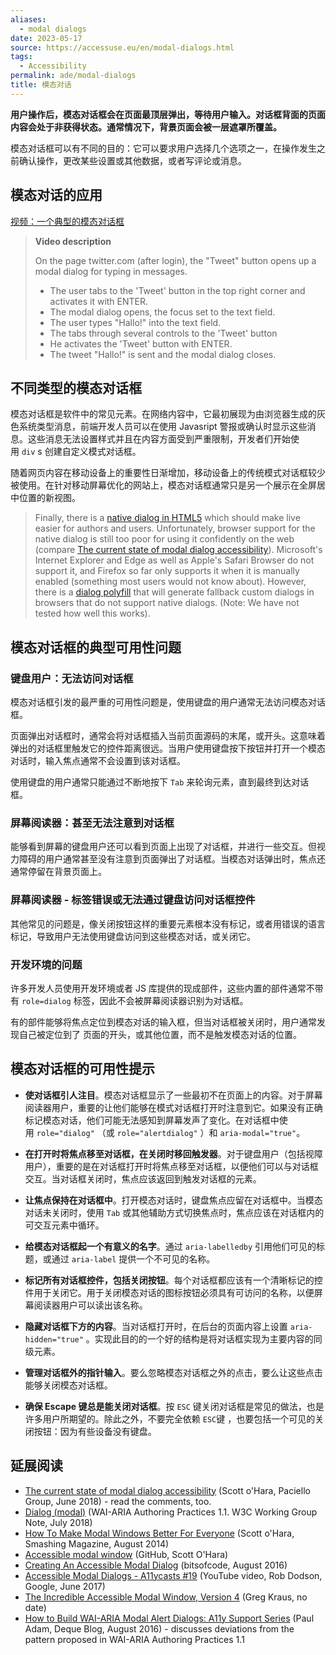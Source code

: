 ```yaml
---
aliases:
  - modal dialogs
date: 2023-05-17
source: https://accessuse.eu/en/modal-dialogs.html
tags:
  - Accessibility
permalink: ade/modal-dialogs
title: 模态对话
---
```

**用户操作后，模态对话框会在页面最顶层弹出，等待用户输入。对话框背面的页面内容会处于非获得状态。通常情况下，背景页面会被一层遮罩所覆盖。**

模态对话框可以有不同的目的：它可以要求用户选择几个选项之一，在操作发生之前确认操作，更改某些设置或其他数据，或者写评论或消息。

## 模态对话的应用

[视频：一个典型的模态对话框](https://accessuse.eu/files/accessuse/video/twitter-modal/twitter-modal.mp4)

> **Video description**
> 
> On the page twitter.com (after login), the "Tweet" button opens up a modal dialog for typing in messages.
> 
> - The user tabs to the 'Tweet' button in the top right corner and activates it with ENTER.
> - The modal dialog opens, the focus set to the text field.
> - The user types "Hallo!" into the text field.
> - The tabs through several controls to the 'Tweet' button
> - He activates the 'Tweet' button with ENTER.
> - The tweet "Hallo!" is sent and the modal dialog closes.


## 不同类型的模态对话框

模态对话框是软件中的常见元素。在网络内容中，它最初展现为由浏览器生成的灰色系统类型消息，前端开发人员可以在使用 Javasript 警报或确认时显示这些消息。这些消息无法设置样式并且在内容方面受到严重限制，开发者们开始使用 `div` s 创建自定义模式对话框。

随着网页内容在移动设备上的重要性日渐增加，移动设备上的传统模式对话框较少被使用。在针对移动屏幕优化的网站上，模态对话框通常只是另一个展示在全屏居中位置的新视图。

> Finally, there is a [native dialog in HTML5](https://developer.mozilla.org/en-US/docs/Web/HTML/Element/dialog) which should make live easier for authors and users. Unfortunately, browser support for the native dialog is still too poor for using it confidently on the web (compare [The current state of modal dialog accessibility](https://developer.paciellogroup.com/blog/2018/06/the-current-state-of-modal-dialog-accessibility/)). Microsoft's Internet Explorer and Edge as well as Apple's Safari Browser do not support it, and Firefox so far only supports it when it is manually enabled (something most users would not know about). However, there is a [dialog polyfill](https://github.com/GoogleChrome/dialog-polyfill) that will generate fallback custom dialogs in browsers that do not support native dialogs. (Note: We have not tested how well this works).


## 模态对话框的典型可用性问题

### 键盘用户：无法访问对话框

模态对话框引发的最严重的可用性问题是，使用键盘的用户通常无法访问模态对话框。

页面弹出对话框时，通常会将对话框插入当前页面源码的末尾，或开头。这意味着弹出的对话框里触发它的控件距离很远。当用户使用键盘按下按钮并打开一个模态对话时，输入焦点通常不会设置到该对话框。

使用键盘的用户通常只能通过不断地按下 `Tab` 来轮询元素，直到最终到达对话框。


### 屏幕阅读器：甚至无法注意到对话框

能够看到屏幕的键盘用户还可以看到页面上出现了对话框，并进行一些交互。但视力障碍的用户通常甚至没有注意到页面弹出了对话框。当模态对话弹出时，焦点还通常停留在背景页面上。


### 屏幕阅读器 - 标签错误或无法通过键盘访问对话框控件

其他常见的问题是，像关闭按钮这样的重要元素根本没有标记，或者用错误的语言标记，导致用户无法使用键盘访问到这些模态对话，或关闭它。


### 开发环境的问题

许多开发人员使用开发环境或者 JS 库提供的现成部件，这些内置的部件通常不带有 `role=dialog` 标签，因此不会被屏幕阅读器识别为对话框。

有的部件能够将焦点定位到模态对话的输入框，但当对话框被关闭时，用户通常发现自己被定位到了 页面的开头，或其他位置，而不是触发模态对话的位置。


## 模态对话框的可用性提示

- **使对话框引人注目**。模态对话框显示了一些最初不在页面上的内容。对于屏幕阅读器用户，重要的让他们能够在模式对话框打开时注意到它。如果没有正确标记模态对话，他们可能无法感知到屏幕发声了变化。在对话框中使用 `role="dialog"` （或 `role="alertdialog"` ）和 `aria-modal="true"`。

- **在打开时将焦点移至对话框，在关闭时移回触发器**。对于键盘用户（包括视障用户），重要的是在对话框打开时将焦点移至对话框，以便他们可以与对话框交互。当对话框关闭时，焦点应该返回到触发对话框的元素。

- **让焦点保持在对话框中**。打开模态对话时，键盘焦点应留在对话框中。当模态对话未关闭时，使用 `Tab` 或其他辅助方式切换焦点时，焦点应该在对话框内的可交互元素中循环。

- **给模态对话框起一个有意义的名字**。通过 `aria-labelledby` 引用他们可见的标题，或通过 `aria-label` 提供一个不可见的名称。

- **标记所有对话框控件，包括关闭按钮**。每个对话框都应该有一个清晰标记的控件用于关闭它。用于关闭模态对话的图标按钮必须具有可访问的名称，以便屏幕阅读器用户可以读出该名称。

- **隐藏对话框下方的内容**。当对话框打开时，在后台的页面内容上设置 `aria-hidden="true"` 。实现此目的的一个好的结构是将对话框实现为主要内容的同级元素。

- **管理对话框外的指针输入**。要么忽略模态对话框之外的点击，要么让这些点击能够关闭模态对话框。

- **确保 Escape 键总是能关闭对话框**。按 `ESC` 键关闭对话框是常见的做法，也是许多用户所期望的。除此之外，不要完全依赖 `ESC`键 ，也要包括一个可见的关闭按钮：因为有些设备没有键盘。

## 延展阅读

- [The current state of modal dialog accessibility](https://developer.paciellogroup.com/blog/2018/06/the-current-state-of-modal-dialog-accessibility/) (Scott o'Hara, Paciello Group, June 2018) - read the comments, too.
- [Dialog (modal)](https://www.w3.org/TR/wai-aria-practices-1.1/#dialog_modal) (WAI-ARIA Authoring Practices 1.1. W3C Working Group Note, July 2018)
- [How To Make Modal Windows Better For Everyone](https://www.smashingmagazine.com/2014/09/making-modal-windows-better-for-everyone/) (Scott o'Hara, Smashing Magazine, August 2014)
- [Accessible modal window](https://github.com/scottaohara/accessible_modal_window) (GitHub, Scott O'Hara)
- [Creating An Accessible Modal Dialog](https://bitsofco.de/accessible-modal-dialog/) (bitsofcode, August 2016)
- [Accessible Modal Dialogs - A11ycasts #19](https://www.youtube.com/watch?v=JS68faEUduk) (YouTube video, Rob Dodson, Google, June 2017)
- [The Incredible Accessible Modal Window, Version 4](http://gdkraus.github.io/accessible-modal-dialog/) (Greg Kraus, no date)
- [How to Build WAI-ARIA Modal Alert Dialogs: A11y Support Series](https://www.deque.com/blog/aria-modal-alert-dialogs-a11y-support-series-part-2/) (Paul Adam, Deque Blog, August 2016) - discusses deviations from the pattern proposed in WAI-ARIA Authoring Practices 1.1